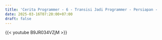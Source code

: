 ```yaml
---
title: 'Cerita Programmer - 6 - Transisi Jadi Programmer - Persiapan - Nentuin Target'
date: 2025-03-16T07:20:00+07:00
draft: false
---
```


{{< youtube B9JR034VZjM >}}
